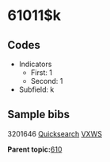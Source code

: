 # 61011$k

## Codes

-   Indicators
    -   First: 1
    -   Second: 1
-   Subfield: k

## Sample bibs

3201646 [Quicksearch](https://search.library.yale.edu/catalog/3201646) [VXWS](http://prodorbis.library.yale.edu:7014/vxws/GetHoldingsService?bibId=3201646)

**Parent topic:**[610](../../tags/610/610.md)

